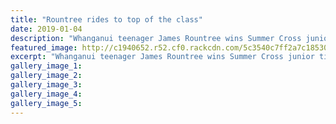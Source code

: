 ```yaml
---
title: "Rountree rides to top of the class"
date: 2019-01-04
description: "Whanganui teenager James Rountree wins Summer Cross junior title in Whakatane..."
featured_image: http://c1940652.r52.cf0.rackcdn.com/5c3540c7ff2a7c18530003e5/James-Rountree-Jan-4-2019.jpg
excerpt: "Whanganui teenager James Rountree wins Summer Cross junior title in Whakatane."
gallery_image_1: 
gallery_image_2: 
gallery_image_3: 
gallery_image_4: 
gallery_image_5: 
---
```

